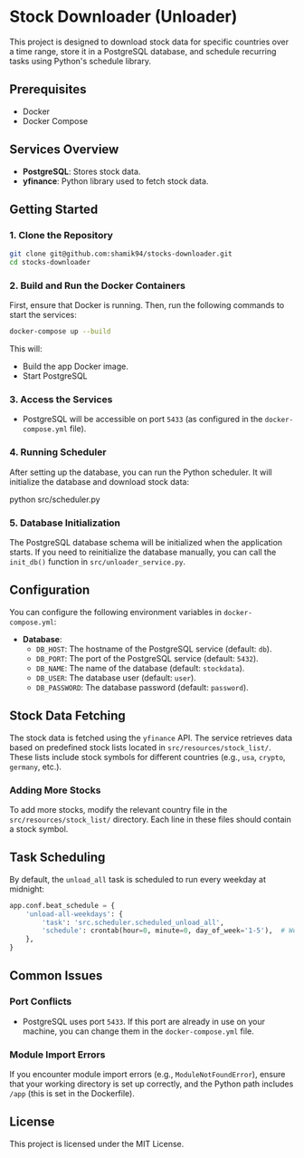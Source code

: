 
# Stock Downloader (Unloader)
This project is designed to download stock data for specific countries over a time range, store it in a PostgreSQL database, and schedule recurring tasks using Python's schedule library.

## Prerequisites

- Docker
- Docker Compose

## Services Overview

- **PostgreSQL**: Stores stock data.
- **yfinance**: Python library used to fetch stock data.

## Getting Started

### 1. Clone the Repository

```bash
git clone git@github.com:shamik94/stocks-downloader.git
cd stocks-downloader
```

### 2. Build and Run the Docker Containers

First, ensure that Docker is running. Then, run the following commands to start the services:

```bash
docker-compose up --build
```

This will:
- Build the app Docker image.
- Start PostgreSQL

### 3. Access the Services

- PostgreSQL will be accessible on port `5433` (as configured in the `docker-compose.yml` file).

### 4. Running Scheduler

After setting up the database, you can run the Python scheduler. It will initialize the database and download stock data:

python src/scheduler.py


### 5. Database Initialization

The PostgreSQL database schema will be initialized when the application starts. If you need to reinitialize the database manually, you can call the `init_db()` function in `src/unloader_service.py`.

## Configuration

You can configure the following environment variables in `docker-compose.yml`:

- **Database**:
  - `DB_HOST`: The hostname of the PostgreSQL service (default: `db`).
  - `DB_PORT`: The port of the PostgreSQL service (default: `5432`).
  - `DB_NAME`: The name of the database (default: `stockdata`).
  - `DB_USER`: The database user (default: `user`).
  - `DB_PASSWORD`: The database password (default: `password`).
  

## Stock Data Fetching

The stock data is fetched using the `yfinance` API. The service retrieves data based on predefined stock lists located in `src/resources/stock_list/`. These lists include stock symbols for different countries (e.g., `usa`, `crypto`, `germany`, etc.).

### Adding More Stocks

To add more stocks, modify the relevant country file in the `src/resources/stock_list/` directory. Each line in these files should contain a stock symbol.

## Task Scheduling

By default, the `unload_all` task is scheduled to run every weekday at midnight:

```python
app.conf.beat_schedule = {
    'unload-all-weekdays': {
        'task': 'src.scheduler.scheduled_unload_all',
        'schedule': crontab(hour=0, minute=0, day_of_week='1-5'),  # Weekdays at midnight
    },
}
```

## Common Issues

### Port Conflicts

- PostgreSQL uses port `5433`. If this port are already in use on your machine, you can change them in the `docker-compose.yml` file.

### Module Import Errors

If you encounter module import errors (e.g., `ModuleNotFoundError`), ensure that your working directory is set up correctly, and the Python path includes `/app` (this is set in the Dockerfile).

## License

This project is licensed under the MIT License.

